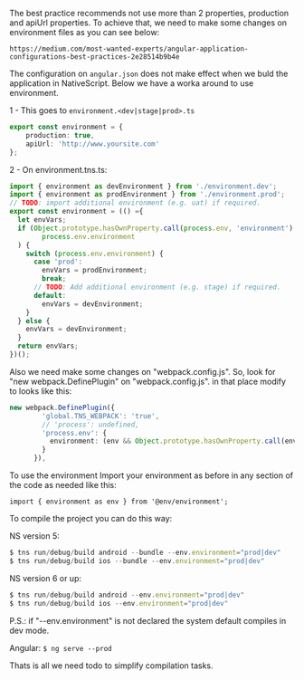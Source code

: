 The best practice recommends not use more than 2 properties, production and apiUrl properties.
To achieve that, we need to make some changes on environment files as you can see below:
```
https://medium.com/most-wanted-experts/angular-application-configurations-best-practices-2e28514b9b4e
```

The configuration on `angular.json` does not make effect when we buld the application in NativeScript. Below we have a worka around to use environment.


1 - This goes to `environment.<dev|stage|prod>.ts`
```typescript
export const environment = {
    production: true,
    apiUrl: 'http://www.yoursite.com'
};
```

2 - On environment.tns.ts:
```typescript
import { environment as devEnvironment } from './environment.dev';
import { environment as prodEnvironment } from './environment.prod';
// TODO: import additional environment (e.g. uat) if required.
export const environment = (() ={
  let envVars;
  if (Object.prototype.hasOwnProperty.call(process.env, 'environment') &&
        process.env.environment
  ) {
    switch (process.env.environment) {
      case 'prod':
        envVars = prodEnvironment;
        break;
      // TODO: Add additional environment (e.g. stage) if required. 
      default:
        envVars = devEnvironment;
    }
  } else {
    envVars = devEnvironment;
  }
  return envVars;
})();
```

Also we need make some changes on "webpack.config.js".
So, look for "new webpack.DefinePlugin" on "webpack.config.js". in that place modify to looks like this:
 
```typescript
new webpack.DefinePlugin({
        'global.TNS_WEBPACK': 'true',
        // 'process': undefined,
        'process.env': {
          environment: (env && Object.prototype.hasOwnProperty.call(env, 'environment')) ? JSON.stringify(env.environment) : undefined
        }
      }),
```

To use the environment 
Import your environment as before in any section of the code as needed like this:

`import { environment as env } from '@env/environment';`

To compile the project you can do this way:

NS version 5:
```typescript
$ tns run/debug/build android --bundle --env.environment="prod|dev"
$ tns run/debug/build ios --bundle --env.environment="prod|dev"
```
NS version 6 or up:
```typescript
$ tns run/debug/build android --env.environment="prod|dev"
$ tns run/debug/build ios --env.environment="prod|dev"
```
P.S.: if "--env.environment" is not declared the system default compiles in dev mode.

Angular: 
`$ ng serve --prod`

Thats is all we need todo to simplify compilation tasks.

